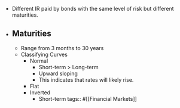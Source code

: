 - Different IR paid by bonds with the same level of risk but different maturities.
- ## Maturities
	- Range from 3 months to 30 years
	- Classifying Curves
		- Normal
			- Short-term > Long-term
			- Upward sloping
			- This indicates that rates will likely rise.
		- Flat
		- Inverted
			- Short-term
tags:: #[[Financial Markets]]
